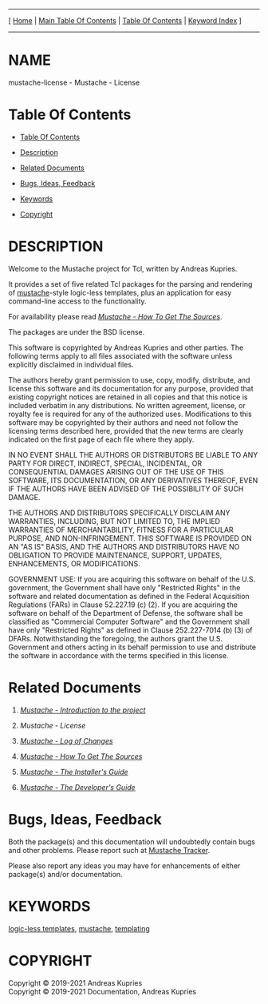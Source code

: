 
[//000000001]: # (mustache\-license \- Mustache\. Packages for logic\-less templating)
[//000000002]: # (Generated from file 'mustache\_license\.man' by tcllib/doctools with format 'markdown')
[//000000003]: # (Copyright &copy; 2019\-2021 Andreas Kupries)
[//000000004]: # (Copyright &copy; 2019\-2021 Documentation, Andreas Kupries)
[//000000005]: # (mustache\-license\(n\) 1\.1 doc "Mustache\. Packages for logic\-less templating")

<hr> [ <a href="../../../../../../home">Home</a> &#124; <a
href="../../toc.md">Main Table Of Contents</a> &#124; <a
href="../toc.md">Table Of Contents</a> &#124; <a
href="../../index.md">Keyword Index</a> ] <hr>

# NAME

mustache\-license \- Mustache \- License

# <a name='toc'></a>Table Of Contents

  - [Table Of Contents](#toc)

  - [Description](#section1)

  - [Related Documents](#section2)

  - [Bugs, Ideas, Feedback](#section3)

  - [Keywords](#keywords)

  - [Copyright](#copyright)

# <a name='description'></a>DESCRIPTION

Welcome to the Mustache project for Tcl, written by Andreas Kupries\.

It provides a set of five related Tcl packages for the parsing and rendering of
[mustache](https://mustache\.github\.io/)\-style logic\-less templates, plus an
application for easy command\-line access to the functionality\.

For availability please read *[Mustache \- How To Get The
Sources](mustache\_howto\_get\_sources\.md)*\.

The packages are under the BSD license\.

This software is copyrighted by Andreas Kupries and other parties\. The following
terms apply to all files associated with the software unless explicitly
disclaimed in individual files\.

The authors hereby grant permission to use, copy, modify, distribute, and
license this software and its documentation for any purpose, provided that
existing copyright notices are retained in all copies and that this notice is
included verbatim in any distributions\. No written agreement, license, or
royalty fee is required for any of the authorized uses\. Modifications to this
software may be copyrighted by their authors and need not follow the licensing
terms described here, provided that the new terms are clearly indicated on the
first page of each file where they apply\.

IN NO EVENT SHALL THE AUTHORS OR DISTRIBUTORS BE LIABLE TO ANY PARTY FOR DIRECT,
INDIRECT, SPECIAL, INCIDENTAL, OR CONSEQUENTIAL DAMAGES ARISING OUT OF THE USE
OF THIS SOFTWARE, ITS DOCUMENTATION, OR ANY DERIVATIVES THEREOF, EVEN IF THE
AUTHORS HAVE BEEN ADVISED OF THE POSSIBILITY OF SUCH DAMAGE\.

THE AUTHORS AND DISTRIBUTORS SPECIFICALLY DISCLAIM ANY WARRANTIES, INCLUDING,
BUT NOT LIMITED TO, THE IMPLIED WARRANTIES OF MERCHANTABILITY, FITNESS FOR A
PARTICULAR PURPOSE, AND NON\-INFRINGEMENT\. THIS SOFTWARE IS PROVIDED ON AN "AS
IS" BASIS, AND THE AUTHORS AND DISTRIBUTORS HAVE NO OBLIGATION TO PROVIDE
MAINTENANCE, SUPPORT, UPDATES, ENHANCEMENTS, OR MODIFICATIONS\.

GOVERNMENT USE: If you are acquiring this software on behalf of the U\.S\.
government, the Government shall have only "Restricted Rights" in the software
and related documentation as defined in the Federal Acquisition Regulations
\(FARs\) in Clause 52\.227\.19 \(c\) \(2\)\. If you are acquiring the software on behalf
of the Department of Defense, the software shall be classified as "Commercial
Computer Software" and the Government shall have only "Restricted Rights" as
defined in Clause 252\.227\-7014 \(b\) \(3\) of DFARs\. Notwithstanding the foregoing,
the authors grant the U\.S\. Government and others acting in its behalf permission
to use and distribute the software in accordance with the terms specified in
this license\.

# <a name='section2'></a>Related Documents

  1. *[Mustache \- Introduction to the project](mustache\_introduction\.md)*

  1. *Mustache \- License*

  1. *[Mustache \- Log of Changes](mustache\_changes\.md)*

  1. *[Mustache \- How To Get The Sources](mustache\_howto\_get\_sources\.md)*

  1. *[Mustache \- The Installer's Guide](mustache\_howto\_installation\.md)*

  1. *[Mustache \- The Developer's Guide](mustache\_howto\_development\.md)*

# <a name='section3'></a>Bugs, Ideas, Feedback

Both the package\(s\) and this documentation will undoubtedly contain bugs and
other problems\. Please report such at [Mustache
Tracker](https://core\.tcl\-lang\.org/akupries/mustache)\.

Please also report any ideas you may have for enhancements of either package\(s\)
and/or documentation\.

# <a name='keywords'></a>KEYWORDS

[logic\-less templates](\.\./\.\./index\.md\#logic\_less\_templates),
[mustache](\.\./\.\./index\.md\#mustache),
[templating](\.\./\.\./index\.md\#templating)

# <a name='copyright'></a>COPYRIGHT

Copyright &copy; 2019\-2021 Andreas Kupries  
Copyright &copy; 2019\-2021 Documentation, Andreas Kupries
